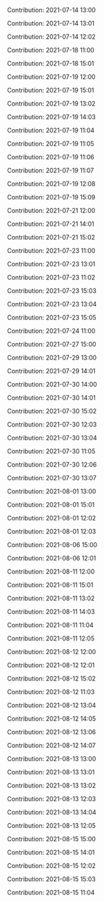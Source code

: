 Contribution: 2021-07-14 13:00

Contribution: 2021-07-14 13:01

Contribution: 2021-07-14 12:02

Contribution: 2021-07-18 11:00

Contribution: 2021-07-18 15:01

Contribution: 2021-07-19 12:00

Contribution: 2021-07-19 15:01

Contribution: 2021-07-19 13:02

Contribution: 2021-07-19 14:03

Contribution: 2021-07-19 11:04

Contribution: 2021-07-19 11:05

Contribution: 2021-07-19 11:06

Contribution: 2021-07-19 11:07

Contribution: 2021-07-19 12:08

Contribution: 2021-07-19 15:09

Contribution: 2021-07-21 12:00

Contribution: 2021-07-21 14:01

Contribution: 2021-07-21 15:02

Contribution: 2021-07-23 11:00

Contribution: 2021-07-23 13:01

Contribution: 2021-07-23 11:02

Contribution: 2021-07-23 15:03

Contribution: 2021-07-23 13:04

Contribution: 2021-07-23 15:05

Contribution: 2021-07-24 11:00

Contribution: 2021-07-27 15:00

Contribution: 2021-07-29 13:00

Contribution: 2021-07-29 14:01

Contribution: 2021-07-30 14:00

Contribution: 2021-07-30 14:01

Contribution: 2021-07-30 15:02

Contribution: 2021-07-30 12:03

Contribution: 2021-07-30 13:04

Contribution: 2021-07-30 11:05

Contribution: 2021-07-30 12:06

Contribution: 2021-07-30 13:07

Contribution: 2021-08-01 13:00

Contribution: 2021-08-01 15:01

Contribution: 2021-08-01 12:02

Contribution: 2021-08-01 12:03

Contribution: 2021-08-06 15:00

Contribution: 2021-08-06 12:01

Contribution: 2021-08-11 12:00

Contribution: 2021-08-11 15:01

Contribution: 2021-08-11 13:02

Contribution: 2021-08-11 14:03

Contribution: 2021-08-11 11:04

Contribution: 2021-08-11 12:05

Contribution: 2021-08-12 12:00

Contribution: 2021-08-12 12:01

Contribution: 2021-08-12 15:02

Contribution: 2021-08-12 11:03

Contribution: 2021-08-12 13:04

Contribution: 2021-08-12 14:05

Contribution: 2021-08-12 13:06

Contribution: 2021-08-12 14:07

Contribution: 2021-08-13 13:00

Contribution: 2021-08-13 13:01

Contribution: 2021-08-13 13:02

Contribution: 2021-08-13 12:03

Contribution: 2021-08-13 14:04

Contribution: 2021-08-13 12:05

Contribution: 2021-08-15 15:00

Contribution: 2021-08-15 14:01

Contribution: 2021-08-15 12:02

Contribution: 2021-08-15 15:03

Contribution: 2021-08-15 11:04

